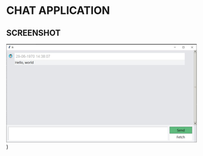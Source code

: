 # CHAT APPLICATION

## SCREENSHOT
![Screenshot](https://raw.githubusercontent.com/afamrk/Python-Project/main/Chat_application_tk/screenshot.JPG))
